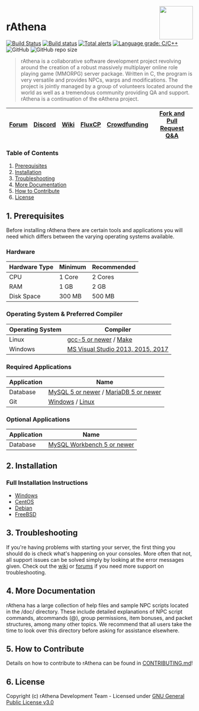 <img src="doc/logo.png" align="right" height="90" />

# rAthena
[![Build Status](https://travis-ci.org/rathena/rathena.png?branch=master)](https://travis-ci.org/rathena/rathena) [![Build status](https://ci.appveyor.com/api/projects/status/8574b8nlwd57loda/branch/master?svg=true)](https://ci.appveyor.com/project/rAthenaAPI/rathena/branch/master) [![Total alerts](https://img.shields.io/lgtm/alerts/g/rathena/rathena.svg?logo=lgtm&logoWidth=18)](https://lgtm.com/projects/g/rathena/rathena/alerts/) [![Language grade: C/C++](https://img.shields.io/lgtm/grade/cpp/g/rathena/rathena.svg?logo=lgtm&logoWidth=18)](https://lgtm.com/projects/g/rathena/rathena/context:cpp) ![GitHub](https://img.shields.io/github/license/rathena/rathena.svg) ![GitHub repo size](https://img.shields.io/github/repo-size/rathena/rathena.svg)
> rAthena is a collaborative software development project revolving around the creation of a robust massively multiplayer online role playing game (MMORPG) server package. Written in C, the program is very versatile and provides NPCs, warps and modifications. The project is jointly managed by a group of volunteers located around the world as well as a tremendous community providing QA and support. rAthena is a continuation of the eAthena project.

| [Forum](https://rathena.org/board) | [Discord](https://rathena.org/discord) | [Wiki](https://github.com/rathena/rathena/wiki) | [FluxCP](https://github.com/rathena/FluxCP) | [Crowdfunding](https://rathena.org/board/crowdfunding/) | [Fork and Pull Request Q&A](https://rathena.org/board/topic/86913-pull-request-qa/) |
| ---------------------------------- | -------------------------------------- | ----------------------------------------------- | ------------------------------------------- | ------------------------------------------------------- | ----------------------------------------------------------------------------------- |

### Table of Contents

1. [Prerequisites](#1-prerequisites)
2. [Installation](#2-installation)
3. [Troubleshooting](#3-troubleshooting)
4. [More Documentation](#4-more-documentation)
5. [How to Contribute](#5-how-to-contribute)
6. [License](#6-license)

## 1. Prerequisites

Before installing rAthena there are certain tools and applications you will need which
differs between the varying operating systems available.

### Hardware

| Hardware Type | Minimum | Recommended |
| ------------- | ------- | ----------- |
| CPU           | 1 Core  | 2 Cores     |
| RAM           | 1 GB    | 2 GB        |
| Disk Space    | 300 MB  | 500 MB      |

### Operating System & Preferred Compiler

| Operating System | Compiler                                                                                               |
| ---------------- | ------------------------------------------------------------------------------------------------------ |
| Linux            | [gcc-5 or newer](https://www.gnu.org/software/gcc/gcc-5/) / [Make](https://www.gnu.org/software/make/) |
| Windows          | [MS Visual Studio 2013, 2015, 2017](https://www.visualstudio.com/downloads/)                           |

### Required Applications

| Application | Name                                                                                                        |
| ----------- | ----------------------------------------------------------------------------------------------------------- |
| Database    | [MySQL 5 or newer](https://www.mysql.com/downloads/) / [MariaDB 5 or newer](https://downloads.mariadb.org/) |
| Git         | [Windows](https://gitforwindows.org/) / [Linux](https://git-scm.com/download/linux)                         |

### Optional Applications

| Application | Name                                                                    |
| ----------- | ----------------------------------------------------------------------- |
| Database    | [MySQL Workbench 5 or newer](http://www.mysql.com/downloads/workbench/) |

## 2. Installation

### Full Installation Instructions

- [Windows](https://github.com/rathena/rathena/wiki/Install-on-Windows)
- [CentOS](https://github.com/rathena/rathena/wiki/Install-on-Centos)
- [Debian](https://github.com/rathena/rathena/wiki/Install-on-Debian)
- [FreeBSD](https://github.com/rathena/rathena/wiki/Install-on-FreeBSD)

## 3. Troubleshooting

If you're having problems with starting your server, the first thing you should
do is check what's happening on your consoles. More often that not, all support issues
can be solved simply by looking at the error messages given. Check out the [wiki](https://github.com/rathena/rathena/wiki)
or [forums](https://rathena.org/forum) if you need more support on troubleshooting.

## 4. More Documentation

rAthena has a large collection of help files and sample NPC scripts located in the /doc/
directory. These include detailed explanations of NPC script commands, atcommands (@),
group permissions, item bonuses, and packet structures, among many other topics. We
recommend that all users take the time to look over this directory before asking for
assistance elsewhere.

## 5. How to Contribute

Details on how to contribute to rAthena can be found in [CONTRIBUTING.md](https://github.com/rathena/rathena/blob/master/.github/CONTRIBUTING.md)!

## 6. License

Copyright (c) rAthena Development Team - Licensed under [GNU General Public License v3.0](https://github.com/rathena/rathena/blob/master/LICENSE)
